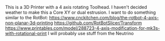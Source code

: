 This is a 3D Printer with a 4 axis rotating Toolhead.
I haven't decided weather to make this a Core XY or dual estrusion. I want to do something similar to the RotBot:
https://www.cnckitchen.com/blog/the-rotbot-4-axis-non-planar-3d-printing
https://github.com/RotBotSlicer/Transform
https://www.printables.com/model/288723-4-axis-modification-for-mk3s-with-rotational-print
I will probably use stuff from the Neutrino 

